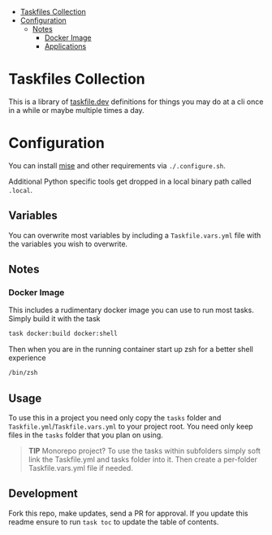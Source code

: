 <!---toc start-->

- [Taskfiles Collection](#taskfiles-collection)
- [Configuration](#configuration)
  - [Notes](#notes)
    - [Docker Image](#docker-image)
    - [Applications](#applications)

<!---toc end-->

# Taskfiles Collection

This is a library of [taskfile.dev](https://taskfile.dev) definitions for things you may do at a cli once in a while or maybe multiple times a day.

# Configuration

You can install [mise](https://mise.jdx.dev) and other requirements via `./.configure.sh`.

Additional Python specific tools get dropped in a local binary path called `.local`.

## Variables

You can overwrite most variables by including a `Taskfile.vars.yml` file with the variables you wish to overwrite.

## Notes

### Docker Image

This includes a rudimentary docker image you can use to run most tasks. Simply build it with the task

```bash
task docker:build docker:shell
```

Then when you are in the running container start up zsh for a better shell experience

```bash
/bin/zsh
```

## Usage

To use this in a project you need only copy the `tasks` folder and `Taskfile.yml`/`Taskfile.vars.yml` to your project root. You need only keep files in the `tasks` folder that you plan on using.

> **TIP** Monorepo project? To use the tasks within subfolders simply soft link the Taskfile.yml and tasks folder into it. Then create a per-folder Taskfile.vars.yml file if needed.

## Development

Fork this repo, make updates, send a PR for approval. If you update this readme ensure to run `task toc` to update the table of contents.
